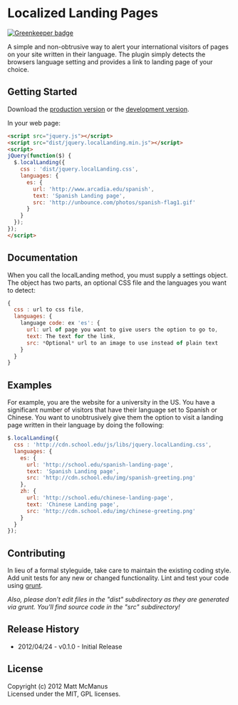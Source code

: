 # Localized Landing Pages

[![Greenkeeper badge](https://badges.greenkeeper.io/mattmcmanus/jquery.localLanding.svg)](https://greenkeeper.io/)

A simple and non-obtrusive way to alert your international visitors of pages on your site written in their language. The plugin simply detects the browsers language setting and provides a link to landing page of your choice.

## Getting Started
Download the [production version][min] or the [development version][max].

[min]: https://raw.github.com/mattmcmanus/jquery.localLanding/master/dist/jquery.localLanding.min.js
[max]: https://raw.github.com/mattmcmanus/jquery.localLanding/master/dist/jquery.localLanding.js

In your web page:


```html
<script src="jquery.js"></script>
<script src="dist/jquery.localLanding.min.js"></script>
<script>
jQuery(function($) {
  $.localLanding({
    css : 'dist/jquery.localLanding.css',
    languages: {
      es: {
        url: 'http://www.arcadia.edu/spanish',
        text: 'Spanish Landing page',
        src: 'http://unbounce.com/photos/spanish-flag1.gif'
      }
    }
  });
});
</script>
```
## Documentation

When you call the localLanding method, you must supply a settings object. The object has two parts, an optional CSS file and the languages you want to detect:

```javascript
{
  css : url to css file,
  languages: { 
    language code: ex 'es': {
      url: url of page you want to give users the option to go to,
      text: The text for the link,
      src: *Optional* url to an image to use instead of plain text
    }
  }
}
```

## Examples

For example, you are the website for a university in the US. You have a significant number of visitors that have their language set to Spanish or Chinese. You want to unobtrusively give them the option to visit a landing page written in their language by doing the following:

```javascript
$.localLanding({
  css : 'http://cdn.school.edu/js/libs/jquery.localLanding.css',
  languages: {
    es: {
      url: 'http://school.edu/spanish-landing-page',
      text: 'Spanish Landing page',
      src: 'http://cdn.school.edu/img/spanish-greeting.png'
    },
    zh: {
      url: 'http://school.edu/chinese-landing-page',
      text: 'Chinese Landing page',
      src: 'http://cdn.school.edu/img/chinese-greeting.png'
    }
  }
});
```

## Contributing
In lieu of a formal styleguide, take care to maintain the existing coding style. Add unit tests for any new or changed functionality. Lint and test your code using [grunt](https://github.com/cowboy/grunt).

_Also, please don't edit files in the "dist" subdirectory as they are generated via grunt. You'll find source code in the "src" subdirectory!_

## Release History

* 2012/04/24 - v0.1.0 - Initial Release 

## License
Copyright (c) 2012 Matt McManus  
Licensed under the MIT, GPL licenses.
